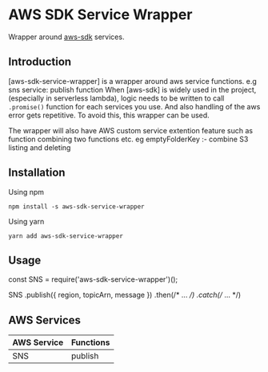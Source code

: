 # AWS SDK Service Wrapper

Wrapper around [aws-sdk](https://www.npmjs.com/package/aws-sdk) services.

## Introduction

[aws-sdk-service-wrapper] is a wrapper around aws service functions.
e.g sns service: publish function
When [aws-sdk] is widely used in the project, (especially in serverless lambda), logic needs to be written to call `.promise()` function for each services you use. And also handling of the aws error gets repetitive.
To avoid this, this wrapper can be used.

The wrapper will also have AWS custom service extention feature such as function combining two functions etc.
eg emptyFolderKey :- combine S3 listing and deleting


## Installation
Using npm
```
npm install -s aws-sdk-service-wrapper
```

Using yarn
```
yarn add aws-sdk-service-wrapper
```

## Usage
const SNS = require('aws-sdk-service-wrapper')();

SNS
  .publish({ region, topicArn, message })
  .then(/* ... */)
  .catch(/* ... */)

## AWS Services

AWS Service               | 	Functions
--------------------------|-----------------------
SNS                       | publish
